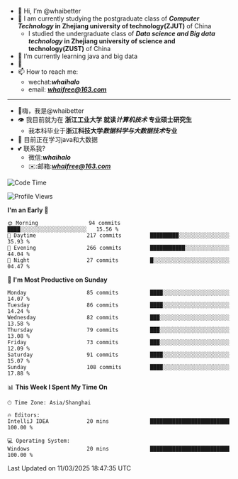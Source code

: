 - 👋 Hi, I’m @whaibetter
- 👀 I am currently studying the postgraduate class of ***Computer Technology* in Zhejiang university of technology(ZJUT)** of China
  -  I studied the undergraduate class of ***Data science and Big data technology* in Zhejiang university of science and technology(ZUST)** of China
- 🌱 I’m currently learning java and big data
- 💞️ 
- 📫 How to reach me: 
  - wechat:***whaihalo***
  - email: ***whaifree@163.com***
 ------------------------
- 👋嗨，我是@whaibetter
- 👁 我目前就为在 **浙江工业大学 就读*计算机技术* 专业硕士研究生**
  - 我本科毕业于**浙江科技大学*数据科学与大数据技术*专业**
- 🌴 目前正在学习java和大数据
- 💕 联系我?
  - 微信:***whaihalo***
  - ✉️:邮箱:***whaifree@163.com***

<!--START_SECTION:waka-->
![Code Time](http://img.shields.io/badge/Code%20Time-667%20hrs%2023%20mins-blue)

![Profile Views](http://img.shields.io/badge/Profile%20Views-0-blue)

**I'm an Early 🐤** 

```text
🌞 Morning                94 commits          ████░░░░░░░░░░░░░░░░░░░░░   15.56 % 
🌆 Daytime                217 commits         █████████░░░░░░░░░░░░░░░░   35.93 % 
🌃 Evening                266 commits         ███████████░░░░░░░░░░░░░░   44.04 % 
🌙 Night                  27 commits          █░░░░░░░░░░░░░░░░░░░░░░░░   04.47 % 
```
📅 **I'm Most Productive on Sunday** 

```text
Monday                   85 commits          ████░░░░░░░░░░░░░░░░░░░░░   14.07 % 
Tuesday                  86 commits          ████░░░░░░░░░░░░░░░░░░░░░   14.24 % 
Wednesday                82 commits          ███░░░░░░░░░░░░░░░░░░░░░░   13.58 % 
Thursday                 79 commits          ███░░░░░░░░░░░░░░░░░░░░░░   13.08 % 
Friday                   73 commits          ███░░░░░░░░░░░░░░░░░░░░░░   12.09 % 
Saturday                 91 commits          ████░░░░░░░░░░░░░░░░░░░░░   15.07 % 
Sunday                   108 commits         ████░░░░░░░░░░░░░░░░░░░░░   17.88 % 
```


📊 **This Week I Spent My Time On** 

```text
🕑︎ Time Zone: Asia/Shanghai

🔥 Editors: 
IntelliJ IDEA            20 mins             █████████████████████████   100.00 % 

💻 Operating System: 
Windows                  20 mins             █████████████████████████   100.00 % 
```


 Last Updated on 11/03/2025 18:47:35 UTC
<!--END_SECTION:waka-->
